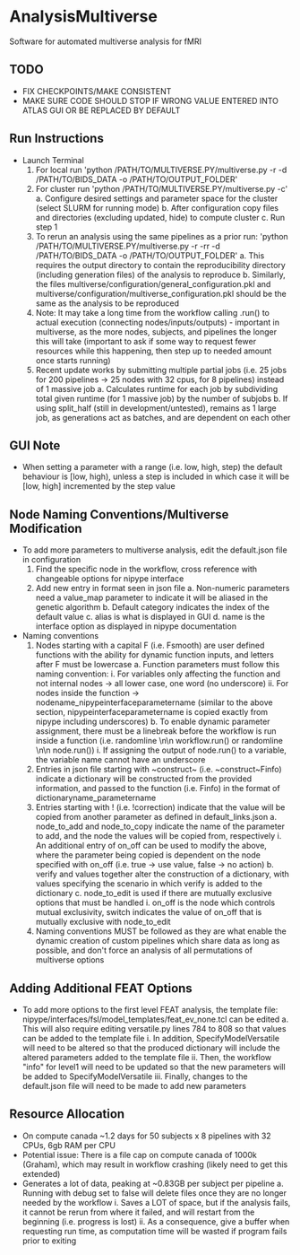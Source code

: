 # AnalysisMultiverse

Software for automated multiverse analysis for fMRI

## TODO

- FIX CHECKPOINTS/MAKE CONSISTENT
- MAKE SURE CODE SHOULD STOP IF WRONG VALUE ENTERED INTO ATLAS GUI OR BE REPLACED BY DEFAULT

## Run Instructions

- Launch Terminal
  1. For local run 'python /PATH/TO/MULTIVERSE.PY/multiverse.py -r -d /PATH/TO/BIDS_DATA -o /PATH/TO/OUTPUT_FOLDER'
  2. For cluster run 'python /PATH/TO/MULTIVERSE.PY/multiverse.py -c'
    a. Configure desired settings and parameter space for the cluster (select SLURM for running mode)
    b. After configuration copy files and directories (excluding updated, hide) to compute cluster
    c. Run step 1
  3. To rerun an analysis using the same pipelines as a prior run: 'python /PATH/TO/MULTIVERSE.PY/multiverse.py -r -rr -d /PATH/TO/BIDS_DATA -o /PATH/TO/OUTPUT_FOLDER'
    a. This requires the output directory to contain the reproducibility directory (including generation files) of the analysis to reproduce
    b. Similarly, the files multiverse/configuration/general_configuration.pkl and multiverse/configuration/multiverse_configuration.pkl should be the same as the analysis to be reproduced
  4. Note: It may take a long time from the workflow calling .run() to actual execution (connecting nodes/inputs/outputs) - important in multiverse, as the more nodes, subjects, and pipelines the longer this will take (important to ask if some way to request fewer resources while this happening, then step up to needed amount once starts running)
  5. Recent update works by submitting multiple partial jobs (i.e. 25 jobs for 200 pipelines -> 25 nodes with 32 cpus, for 8 pipelines) instead of 1 massive job
    a. Calculates runtime for each job by subdividing total given runtime (for 1 massive job) by the number of subjobs
    b. If using split_half (still in development/untested), remains as 1 large job, as generations act as batches, and are dependent on each other

## GUI Note

- When setting a parameter with a range (i.e. low, high, step) the default behaviour is [low, high), unless a step is included in which case it will be [low, high] incremented by the step value
  
## Node Naming Conventions/Multiverse Modification

- To add more parameters to multiverse analysis, edit the default.json file in configuration
  1. Find the specific node in the workflow, cross reference with changeable options for nipype interface
  2. Add new entry in format seen in json file
    a. Non-numeric parameters need a value_map parameter to indicate it will be aliased in the genetic algorithm
    b. Default category indicates the index of the default value
    c. alias is what is displayed in GUI
    d. name is the interface option as displayed in nipype documentation
- Naming conventions
  1. Nodes starting with a capital F (i.e. Fsmooth) are user defined functions with the ability for dynamic function inputs, and letters after F must be lowercase
    a. Function parameters must follow this naming convention:
      i. For variables only affecting the function and not internal nodes -> all lower case, one word (no underscore)
      ii. For nodes inside the function -> nodename_nipypeinterfaceparametername (similar to the above section, nipypeinterfaceparametername is copied exactly from nipype including underscores)
    b. To enable dynamic parameter assignment, there must be a linebreak before the workflow is run inside a function (i.e. randomline \n\n workflow.run() or randomline \n\n node.run())
      i. If assigning the output of node.run() to a variable, the variable name cannot have an underscore
  2. Entries in json file starting with ~construct~ (i.e. ~construct~Finfo) indicate a dictionary will be constructed from the provided information, and passed to the function (i.e. Finfo) in the format of dictionaryname_parametername
  3. Entries starting with ! (i.e. !correction) indicate that the value will be copied from another parameter as defined in default_links.json
    a. node_to_add and node_to_copy indicate the name of the parameter to add, and the node the values will be copied from, respectively
      i. An additional entry of on_off can be used to modify the above, where the parameter being copied is dependent on the node specified with on_off (i.e. true -> use value, false -> no action)
    b. verify and values together alter the construction of a dictionary, with values specifying the scenario in which verify is added to the dictionary
    c. node_to_edit is used if there are mutually exclusive options that must be handled
      i. on_off is the node which controls mutual exclusivity, switch indicates the value of on_off that is mutually exclusive with node_to_edit
  4. Naming conventions MUST be followed as they are what enable the dynamic creation of custom pipelines which share data as long as possible, and don't force an analysis of all permutations of multiverse options

## Adding Additional FEAT Options

- To add more options to the first level FEAT analysis, the template file: nipype/interfaces/fsl/model_templates/feat_ev_none.tcl can be edited
   a. This will also require editing versatile.py lines 784 to 808 so that values can be added to the template file
     i. In addition, SpecifyModelVersatile will need to be altered so that the produced dictionary will include the altered parameters added to the template file
     ii. Then, the workflow "info" for level1 will need to be updated so that the new parameters will be added to SpecifyModelVersatile
     iii. Finally, changes to the default.json file will need to be made to add new parameters

## Resource Allocation

- On compute canada ~1.2 days for 50 subjects x 8 pipelines with 32 CPUs, 6gb RAM per CPU
- Potential issue: There is a file cap on compute canada of 1000k (Graham), which may result in workflow crashing (likely need to get this extended)
- Generates a lot of data, peaking at ~0.83GB per subject per pipeline
   a. Running with debug set to false will delete files once they are no longer needed by the workflow
     i. Saves a LOT of space, but if the analysis fails, it cannot be rerun from where it failed, and will restart from the beginning (i.e. progress is lost)
     ii. As a consequence, give a buffer when requesting run time, as computation time will be wasted if program fails prior to exiting
